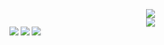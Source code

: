 <div align="center">
  <img src="https://github.com/oka1313/oka1313/assets/101691440/92118a53-c5b6-40bc-b130-bf8c398d7b51" />
</div>

<div align="center">
  <img src="https://github-readme-stats.vercel.app/api?username=mlnls&show_icons=true&theme=tokyonight" />
</div>
<div>
  <img src="https://img.shields.io/badge/JavaScript-ES6%2B-blue" />
  <img src="https://img.shields.io/badge/React-v18-lightblue" />
  <img src="https://img.shields.io/badge/Styled--components-v5.3-green" />
</div>
